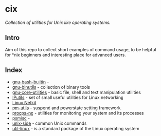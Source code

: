 <!--
File          : README.md

Created       : Sat 07 Nov 2015 22:58:38
Last Modified : Mon 16 Nov 2015 00:38:45
Maintainer    : sharlatan
-->

# cix #
_Collection of utilities for Unix like operating systems._

## Intro ##
Aim of this repo to collect short examples of command usage, to be helpful for
*nix beginners and interesting place for advanced users.

## Index ##
*   [gnu-bash-builtin](utils/gnu-bash-builtin.md)     -
*   [gnu-binutils](utils/gnu-binutils.md)             -  collection of binary tools
*   [gnu-core-utilities](utils/gnu-core-utilities.md) -  basic file, shell and text manipulation utilities
*   [IPutils](utils/iputils.md)                       -  set of small useful utilities for Linux networking
*   [Linux Netkit](utils/netkit.md)
*   [pm-utils](utils/pm-utils.md)                     -  suspend and powerstate setting framework
*   [procps-ng](utils/procps-ng.md)                   -  utilities for monitoring your system and its processes
*   [psmisc](utils/psmisc.md)   -   
*   [unix-side](utils/unix-side.md)                   -  common Unix commands
*   [util-linux](utils/util-linux.md)                 -  is a standard package of the Linux operating system
